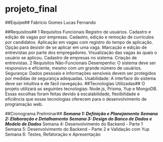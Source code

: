 # projeto_final
##Equipe##
  Fabricio Gomes
  Lucas Fernando
  
##Requisitos##
  1 Requisitos Funcionais
    Registro de usuários.
    Cadastro e edição de vagas por empresas.
    Cadastro, edição e remoção de currículos por candidatos.
    Aplicação em vagas com registro do tempo de aplicação.
    Opção para desistir de se aplicar em uma vaga.
    Marcação e edição de entrevistas por parte dos empregadores.
    Visualização das vagas às quais o usuário se aplicou.
    Cadastro de empresas no sistema.
    Criação de entrevistas.
  2 Requisitos Não-Funcionais
    Desempenho: O sistema deve ser responsivo e eficiente, mesmo com um grande número de usuários.
    Segurança: Dados pessoais e informações sensíveis devem ser protegidos por medidas de segurança adequadas.
    Usabilidade: A interface do sistema deve ser intuitiva e de fácil navegação.
##Tecnologias Utilizadas##
  O projeto utilizará as seguintes tecnologias: Node.js, Prisma, Yup e MongoDB. 
  Essas escolhas foram feitas devido à escalabilidade, flexibilidade e eficiência que essas tecnologias oferecem 
  para o desenvolvimento de programação web.

##Cronograma Preliminar##
***Semana 1: Definição e Planejamento***
***Semana 2: Elaboração e Detalhamento***
***Semana 3: Design do Banco de Dados e Modelo de Dados***
Semana 4: Desenvolvimento do Backend - Parte 1
Semana 5: Desenvolvimento do Backend - Parte 2 e Validação com Yup
Semana 6: Testes, Refatoração e Apresentação
